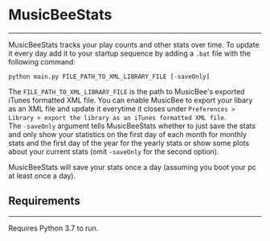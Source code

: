 # MusicBeeStats
---
MusicBeeStats tracks your play counts and other stats over time. To update it every day add it to your startup sequence by adding a `.bat` file with the following command:
```
python main.py FILE_PATH_TO_XML_LIBRARY_FILE [-saveOnly]
```  
The `FILE_PATH_TO_XML_LIBRARY_FILE` is the path to MusicBee's exported iTunes formatted XML file. You can enable MusicBee to export your libary as an XML file and update it everytime it closes under `Preferences > Library > export the library as an iTunes formatted XML file`.  
The `-saveOnly` argument tells MusicBeeStats whether to just save the stats and only show your statistics on the first day of each month for monthly stats and the first day of the year for the yearly stats or show some plots about your current stats (omit `-saveOnly` for the second option). 

MusicBeeStats will save your stats once a day (assuming you boot your pc at least once a day). 

## Requirements
---
Requires Python 3.7 to run.
